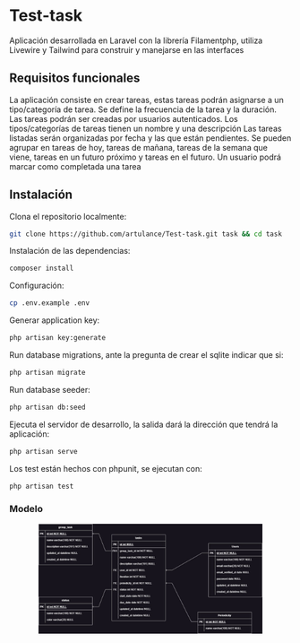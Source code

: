 # Test-task
Aplicación desarrollada en Laravel con la librería Filamentphp, utiliza Livewire y Tailwind para construir y manejarse en las interfaces

## Requisitos funcionales

La aplicación consiste en crear tareas, estas tareas podrán asignarse a un tipo/categoría de tarea. Se define la frecuencia de la tarea y la duración.
Las tareas podrán ser creadas por usuarios autenticados. 
Los tipos/categorías de tareas tienen un nombre y una descripción
Las tareas listadas serán organizadas por fecha y las que están pendientes. Se pueden agrupar en tareas de hoy, tareas de mañana, tareas de la semana que viene, tareas en un futuro próximo y tareas en el futuro. Un usuario podrá marcar como completada una tarea


## Instalación

Clona el repositorio localmente:

```sh
git clone https://github.com/artulance/Test-task.git task && cd task
```

Instalación de las dependencias:

```sh
composer install
```

Configuración:

```sh
cp .env.example .env
```

Generar application key:

```sh
php artisan key:generate
```

Run database migrations, ante la pregunta de crear el sqlite indicar que si:

```sh
php artisan migrate
```

Run database seeder:

```sh
php artisan db:seed
```

Ejecuta el servidor de desarrollo, la salida dará la dirección que tendrá la aplicación:

```sh
php artisan serve
```
Los test están hechos con phpunit, se ejecutan con:

```sh
php artisan test
```

### Modelo 

<p align="center">
    <img src="Modelo.jpg" width="400" alt="Laravel Logo">
</p>
